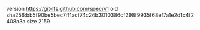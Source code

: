 version https://git-lfs.github.com/spec/v1
oid sha256:bb5f90be5bec7ff1acf74c24b3010386cf298f9935f68ef7a1e2d1c4f2408a3a
size 2159
